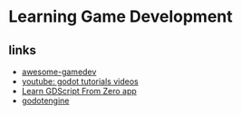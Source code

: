 # Learning Game Development

## links

- [awesome-gamedev](https://github.com/Calinou/awesome-gamedev)
- [youtube: godot tutorials videos](https://www.youtube.com/watch?v=LOhfqjmasi0)
- [Learn GDScript From Zero app](https://gdquest.github.io/learn-gdscript/?ref=godot-docs)
- [godotengine](https://docs.godotengine.org/en/stable/tutorials/)
